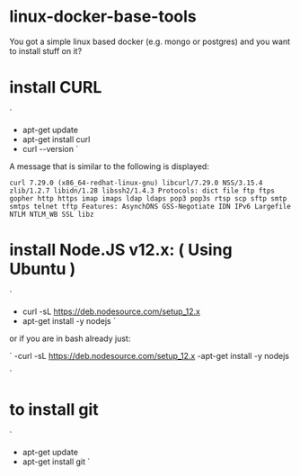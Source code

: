 # linux-docker-base-tools

You got a simple linux based docker (e.g. mongo or postgres) and you want to install stuff on it?


# install CURL

`
- apt-get update
- apt-get install curl
- curl --version
`

A message that is similar to the following is displayed:

`
curl 7.29.0 (x86_64-redhat-linux-gnu) libcurl/7.29.0 NSS/3.15.4 zlib/1.2.7 libidn/1.28 libssh2/1.4.3
Protocols: dict file ftp ftps gopher http https imap imaps ldap ldaps pop3 pop3s rtsp scp sftp smtp smtps telnet tftp
Features: AsynchDNS GSS-Negotiate IDN IPv6 Largefile NTLM NTLM_WB SSL libz
`



# install Node.JS v12.x: ( Using Ubuntu )

`
- curl -sL https://deb.nodesource.com/setup_12.x 
- apt-get install -y nodejs
`

or if you are in bash already just:


`
-curl -sL https://deb.nodesource.com/setup_12.x
-apt-get install -y nodejs

`




# to install git


`
- apt-get update
- apt-get install git
`


